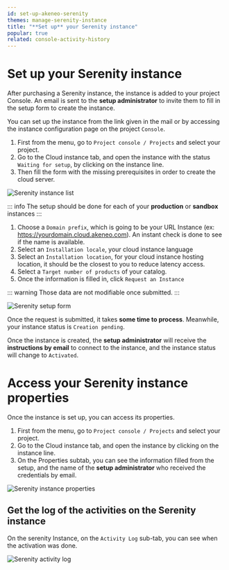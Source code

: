 ```yaml
---
id: set-up-akeneo-serenity
themes: manage-serenity-instance
title: "**Set up** your Serenity instance"
popular: true
related: console-activity-history
---
```


# Set up your Serenity instance

After purchasing a Serenity instance, the instance is added to your project Console.
An email is sent to the **setup administrator** to invite them to fill in the setup form to create the instance.

You can set up the instance from the link given in the mail or by accessing the instance configuration page on the project `Console`.

1. First from the menu, go to `Project console / Projects` and select your project.
1. Go to the Cloud instance tab, and open the instance with the status `Waiting for setup`, by clicking on the instance line.
1. Then fill the form with the missing prerequisites in order to create the cloud server. 

![Serenity instance list](../img/serenity_list_waiting_setup.jpg)

::: info
The setup should be done for each of your **production** or **sandbox** instances
:::

1. Choose a `Domain prefix`, which is going to be your URL Instance (ex: https://yourdomain.cloud.akeneo.com). An instant check is done to see if the name is available.
1. Select an `Installation locale`, your cloud instance language
1. Select an `Installation location`, for your cloud instance hosting location, it should be the closest to you to reduce latency access.
1. Select a `Target number of products` of your catalog.
1. Once the information is filled in, click `Request an Instance`

::: warning
Those data are not modifiable once submitted.
:::

![Serenity setup form](../img/setup_flexibility.jpg)

Once the request is submitted, it takes **some time to process**. Meanwhile, your instance status is `Creation pending`.

Once the instance is created, the **setup administrator** will receive the **instructions by email** to connect to the instance, and the instance status will change to `Activated`.

# Access your Serenity instance properties

Once the instance is set up, you can access its properties.

1. First from the menu, go to `Project console / Projects` and select your project.
1. Go to the Cloud instance tab, and open the instance by clicking on the instance line.
1. On the Properties subtab, you can see the information filled from the setup, and the name of the **setup administrator** who received the credentials by email.

![Serenity instance properties](../img/serenity_activated.jpg)

## Get the log of the activities on the Serenity instance

On the serenity Instance, on the `Activity Log` sub-tab, you can see when the activation was done.

![Serenity activity log](../img/serenity_activity_log.jpg)
